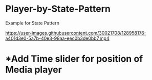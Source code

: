 
# Player-by-State-Pattern
Example for State Pattern


https://user-images.githubusercontent.com/30021708/128958176-a401d3e0-5a7b-40e3-98aa-eec0b3de0bb7.mp4

# *Add Time slider for position of Media player



